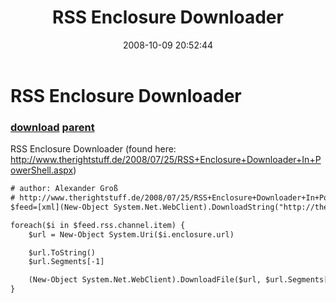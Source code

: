 ﻿---
pid:            632
parent:         539
children:       
poster:         Baljit
title:          RSS Enclosure Downloader
date:           2008-10-09 20:52:44
description:    RSS Enclosure Downloader
(found here: http://www.therightstuff.de/2008/07/25/RSS+Enclosure+Downloader+In+PowerShell.aspx)
format:         xml
---

# RSS Enclosure Downloader

### [download](632.xml) [parent](539.md) 

RSS Enclosure Downloader
(found here: http://www.therightstuff.de/2008/07/25/RSS+Enclosure+Downloader+In+PowerShell.aspx)

```xml
# author: Alexander Groß
# http://www.therightstuff.de/2008/07/25/RSS+Enclosure+Downloader+In+PowerShell.aspx
$feed=[xml](New-Object System.Net.WebClient).DownloadString("http://the/rss/feed/url")

foreach($i in $feed.rss.channel.item) {
	$url = New-Object System.Uri($i.enclosure.url)

	$url.ToString()
	$url.Segments[-1]

	(New-Object System.Net.WebClient).DownloadFile($url, $url.Segments[-1])
}
```
